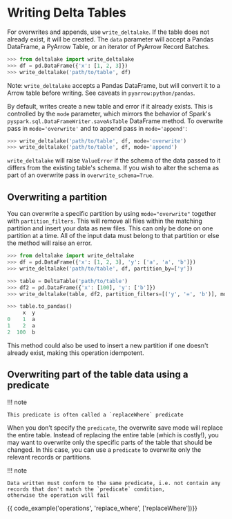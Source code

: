 # Writing Delta Tables

For overwrites and appends, use `write_deltalake`. If the table does not already exist, it will be created.
The `data` parameter will accept a Pandas DataFrame, a PyArrow Table, or
an iterator of PyArrow Record Batches.

``` python
>>> from deltalake import write_deltalake
>>> df = pd.DataFrame({'x': [1, 2, 3]})
>>> write_deltalake('path/to/table', df)
```

Note: `write_deltalake` accepts a Pandas DataFrame, but will convert it to a Arrow table before writing. See caveats in `pyarrow:python/pandas`.

By default, writes create a new table and error if it already exists.
This is controlled by the `mode` parameter, which mirrors the behavior
of Spark's `pyspark.sql.DataFrameWriter.saveAsTable` DataFrame method. To overwrite pass in `mode='overwrite'` and to append pass in `mode='append'`:

``` python
>>> write_deltalake('path/to/table', df, mode='overwrite')
>>> write_deltalake('path/to/table', df, mode='append')
```

`write_deltalake` will raise `ValueError` if the schema of the data
passed to it differs from the existing table's schema. If you wish to
alter the schema as part of an overwrite pass in `overwrite_schema=True`.

## Overwriting a partition

You can overwrite a specific partition by using `mode="overwrite"`
together with `partition_filters`. This will remove all files within the
matching partition and insert your data as new files. This can only be
done on one partition at a time. All of the input data must belong to
that partition or else the method will raise an error.

``` python
>>> from deltalake import write_deltalake
>>> df = pd.DataFrame({'x': [1, 2, 3], 'y': ['a', 'a', 'b']})
>>> write_deltalake('path/to/table', df, partition_by=['y'])

>>> table = DeltaTable('path/to/table')
>>> df2 = pd.DataFrame({'x': [100], 'y': ['b']})
>>> write_deltalake(table, df2, partition_filters=[('y', '=', 'b')], mode="overwrite")

>>> table.to_pandas()
     x  y
0    1  a
1    2  a
2  100  b
```

This method could also be used to insert a new partition if one doesn't
already exist, making this operation idempotent.

## Overwriting part of the table data using a predicate

!!! note

    This predicate is often called a `replaceWhere` predicate

When you don’t specify the `predicate`, the overwrite save mode will replace the entire table. 
Instead of replacing the entire table (which is costly!), you may want to overwrite only the specific parts of the table that should be changed. 
In this case, you can use a `predicate` to overwrite only the relevant records or partitions.

!!! note

    Data written must conform to the same predicate, i.e. not contain any records that don't match the `predicate` condition, 
    otherwise the operation will fail 

{{ code_example('operations', 'replace_where', ['replaceWhere'])}}